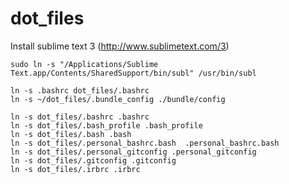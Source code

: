 dot_files
=========
Install sublime text 3 (http://www.sublimetext.com/3)
```
sudo ln -s "/Applications/Sublime Text.app/Contents/SharedSupport/bin/subl" /usr/bin/subl
```

```
ln -s .bashrc dot_files/.bashrc
ln -s ~/dot_files/.bundle_config ./bundle/config

ln -s dot_files/.bashrc .bashrc
ln -s dot_files/.bash_profile .bash_profile
ln -s dot_files/.bash .bash
ln -s dot_files/.personal_bashrc.bash  .personal_bashrc.bash
ln -s dot_files/.personal_gitconfig .personal_gitconfig
ln -s dot_files/.gitconfig .gitconfig
ln -s dot_files/.irbrc .irbrc
```
